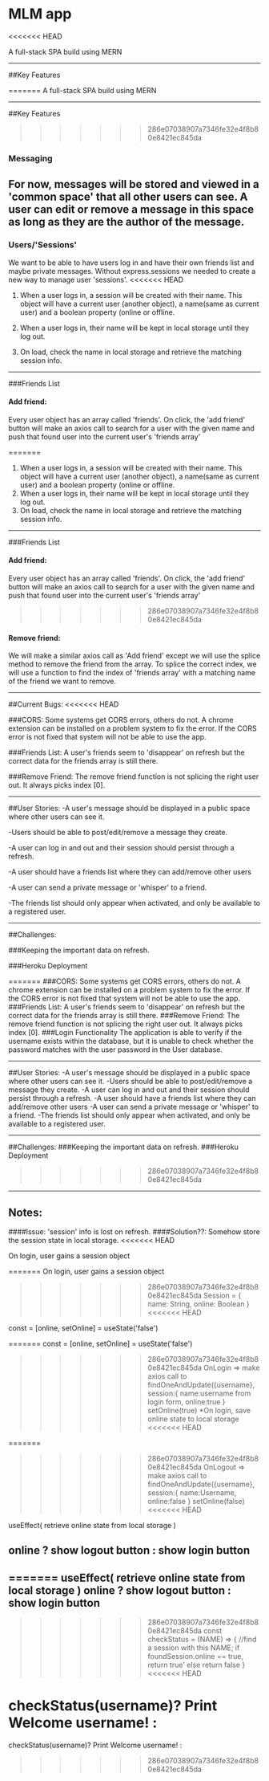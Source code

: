 # MLM app
<<<<<<< HEAD

A full-stack SPA build using MERN
_________________________________________________________________________________________
##Key Features

=======
A full-stack SPA build using MERN
_________________________________________________________________________________________
##Key Features
>>>>>>> 286e07038907a7346fe32e4f8b80e8421ec845da
### Messaging
For now, messages will be stored and viewed in a 'common space' that all other users can see. A user can edit or remove a message in this space as long as they are the author of the message.
-------------------------------------------------------------------------------
### Users/'Sessions'
We want to be able to have users log in and have their own friends list and maybe private messages. Without express.sessions we needed to create a new way to manage user 'sessions'.
<<<<<<< HEAD

1. When a user logs in, a session will be created with their name. This object will have a current user (another object), a name(same as current user) and a boolean property (online or offline.

2. When a user logs in, their name will be kept in local storage until they log out.

3. On load, check the name in local storage and retrieve the matching session info.
------------------------------------------------------------------------------------
###Friends List

#### Add friend:
Every user object has an array called 'friends'. On click, the 'add friend' button will make an axios call to search for a user with the given name and push that found user into the current user's 'friends array'

=======
1. When a user logs in, a session will be created with their name. This object will have a current user (another object), a name(same as current user) and a boolean property (online or offline.
2. When a user logs in, their name will be kept in local storage until they log out.
3. On load, check the name in local storage and retrieve the matching session info.
------------------------------------------------------------------------------------
###Friends List
#### Add friend:
Every user object has an array called 'friends'. On click, the 'add friend' button will make an axios call to search for a user with the given name and push that found user into the current user's 'friends array'
>>>>>>> 286e07038907a7346fe32e4f8b80e8421ec845da
#### Remove friend:
We will make a similar axios call as 'Add friend' except we will use the splice method to remove the friend from the array. To splice the correct index, we will use a function to find the index of 'friends array' with a matching name of the friend we want to remove.
__________________________________________________________________________________________
##Current Bugs:
<<<<<<< HEAD

###CORS:
Some systems get CORS errors, others do not. A chrome extension can be installed on a problem system to fix the error. If the CORS error is not fixed that system will not be able to use the app.

###Friends List:
A user's friends seem to 'disappear' on refresh but the correct data for the friends array is still there.

###Remove Friend:
The remove friend function is not splicing the right user out. It always picks index [0].
_____________________________________________________________________________________
##User Stories:
-A user's message should be displayed in a public space where other users can see it.

-Users should be able to post/edit/remove a message they create.

-A user can log in and out and their session should persist through a refresh.

-A user should have a friends list where they can add/remove other users

-A user can send a private message or 'whisper' to a friend.

-The friends list should only appear when activated, and only be available to a registered user.
_______________________________________________________________________________
##Challenges:

###Keeping the important data on refresh.

###Heroku Deployment

=======
###CORS:
Some systems get CORS errors, others do not. A chrome extension can be installed on a problem system to fix the error. If the CORS error is not fixed that system will not be able to use the app.
###Friends List:
A user's friends seem to 'disappear' on refresh but the correct data for the friends array is still there.
###Remove Friend:
The remove friend function is not splicing the right user out. It always picks index [0].
###Login Functionality
The application is able to verify if the username exists within the database, but it is unable to check whether the password matches with the user password in the User database.
_____________________________________________________________________________________
##User Stories:
-A user's message should be displayed in a public space where other users can see it.
-Users should be able to post/edit/remove a message they create.
-A user can log in and out and their session should persist through a refresh.
-A user should have a friends list where they can add/remove other users
-A user can send a private message or 'whisper' to a friend.
-The friends list should only appear when activated, and only be available to a registered user.
_______________________________________________________________________________
##Challenges:
###Keeping the important data on refresh.
###Heroku Deployment
>>>>>>> 286e07038907a7346fe32e4f8b80e8421ec845da
__________________________________________________________________________
## Notes:
####Issue: 'session' info is lost on refresh.
####Solution??: Somehow store the session state in local storage.
<<<<<<< HEAD

On login, user gains a session object

=======
On login, user gains a session object
>>>>>>> 286e07038907a7346fe32e4f8b80e8421ec845da
Session = {
   name: String,
   online: Boolean
}
<<<<<<< HEAD

const = [online, setOnline] = useState('false')

=======
const = [online, setOnline] = useState('false')
>>>>>>> 286e07038907a7346fe32e4f8b80e8421ec845da
OnLogin => make axios call to findOneAndUpdate({username},
   session:{
      name:username from login form,
      online:true
   }
   setOnline(true)
   *On login, save online state to local storage
<<<<<<< HEAD

=======
>>>>>>> 286e07038907a7346fe32e4f8b80e8421ec845da
OnLogout => make axios call to findOneAndUpdate({username},
   session:{
      name:Username,
      online:false
   }
   setOnline(false)
<<<<<<< HEAD


useEffect( retrieve online state from local storage )

online ? show logout button : show login button
------------------------------------------------------------------------------

=======
useEffect( retrieve online state from local storage )
online ? show logout button : show login button
------------------------------------------------------------------------------
>>>>>>> 286e07038907a7346fe32e4f8b80e8421ec845da
const checkStatus = (NAME) => {
//find a session with this NAME;
   if foundSession.online == true,
      return true'
   else
      return false
}
<<<<<<< HEAD

checkStatus(username)? Print Welcome username! :   
=======
checkStatus(username)? Print Welcome username! :
>>>>>>> 286e07038907a7346fe32e4f8b80e8421ec845da
